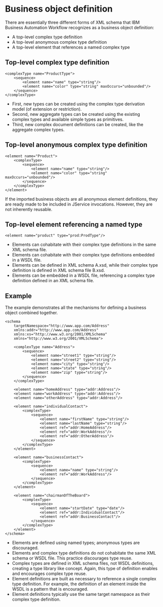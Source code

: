 <!-- image -->

# Business object definition

There are essentially three different forms of XML schema that IBM Business Automation Workflow recognizes as a business object
definition:

- A top-level complex type definition
- A top-level anonymous complex type definition
- A top-level element that references a named complex type

## Top-level complex type definition

```
<complexType name="ProductType">
	<sequence>
		<element name="name" type="string"/>
		<element name="color" type="string" maxOccurs="unbounded"/>
	</sequence>
</complexType>
```

- First, new types can be created using the complex type derivation model (of extension or
restriction).
- Second, new aggregate types can be created using the existing complex types and available simple
types as primitives.
- Third, new complex document definitions can be created, like the aggregate complex types.

## Top-level anonymous complex type definition

```
<element name="Product">
	<complexType>	
		<sequence>
			<element name="name" type="string"/>
			<element name="color" type="string" maxOccurs="unbounded"/>
		</sequence>
	</complexType>
</element>
```

If the imported business objects are all anonymous element definitions, they are ready made to be
included in JService invocations. However, they are not inherently reusable.

## Top-level element referencing a named type

```
<element name="product" type="prod:ProdType"/>
```

- Elements can cohabitate with their complex type definitions in the same XML schema file.
- Elements can cohabitate with their complex type definitions embedded in a WSDL file.
- Elements can be defined in XML schema A.xsd, while their complex type
definition is defined in XML schema file B.xsd.
- Elements can be embedded in a WSDL file, referencing a complex type definition defined in an XML
schema file.

## Example

The example demonstrates all the mechanisms for defining a business object combined together.

```
<schema
	targetNamespace="http://www.app.com/Address"
	xmlns:addr="http://www.app.com/Address"
	xmlns:xs="http://www.w3.org/2001/XMLSchema"
	xmlns="http://www.w3.org/2001/XMLSchema">

	<complexType name="Address">
		<sequence>
			<element name="street1" type="string"/>
			<element name="street2" type="string"/>
			<element name="city" type="string"/>
			<element name="state" type="string"/>
			<element name="zip" type="string"/>
		</sequence>
	</complexType>

	<element name="homeAddress" type="addr:Address"/>
	<element name="workAddress" type="addr:Address"/>
	<element name="otherAddress" type="addr:Address"/>

	<element name="individualContact">
		<complexType>
			<sequence>
				<element name="firstName" type="string"/>
				<element name="lastName" type="string"/>
				<element ref="addr:HomeAddress"/>
				<element ref="addr:WorkAddress"/>
				<element ref="addr:OtherAddress"/>
			</sequence>
		</complexType>
	</element>

	<element name="businessContact">
		<complexType>
			<sequence>
				<element name="name" type="string"/>
				<element ref="addr:WorkAddress"/>
			</sequence>
		</complexType>
	</element>

	<element name="chairmanOfTheBoard">
		<complexType>
			<sequence>
				<element name="startDate" type="date"/>
				<element ref="addr:IndividualContact"/>
				<element ref="addr:BusinessContact"/>
			</sequence>
		</complexType>
	</element>	
</schema>
```

- Elements are defined using named types; anonymous types are discouraged.
- Elements and complex type definitions do not
cohabitate
the same XML schema or WSDL file. This practice discourages type reuse.
- Complex types are defined in XML schema files, not WSDL definitions, creating a type library
like concept. Again,
this
type of definition enables and encourages complex type reuse.
- Element definitions are built as necessary to reference a single complex type definition. For
example, the definition of an element inside the WSDL is a pattern that is encouraged.
- Element definitions typically use the same target namespace as their complex type
definition.